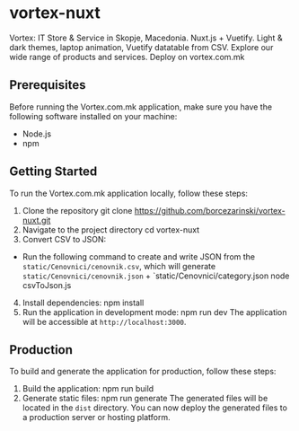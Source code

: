 # vortex-nuxt
Vortex: IT Store & Service in Skopje, Macedonia. Nuxt.js + Vuetify. Light & dark themes, laptop animation, Vuetify datatable from CSV. Explore our wide range of products and services.
Deploy on vortex.com.mk

## Prerequisites

Before running the Vortex.com.mk application, make sure you have the following software installed on your machine:

- Node.js 
- npm

## Getting Started

To run the Vortex.com.mk application locally, follow these steps:

1. Clone the repository
git clone https://github.com/borcezarinski/vortex-nuxt.git
2. Navigate to the project directory
cd vortex-nuxt
3. Convert CSV to JSON:
- Run the following command to create and write JSON from the `static/Cenovnici/cenovnik.csv`, which will generate `static/Cenovnici/cenovnik.json` + `static/Cenovnici/category.json
  node csvToJson.js
4. Install dependencies:
npm install
5. Run the application in development mode:
npm run dev
The application will be accessible at `http://localhost:3000`.

## Production

To build and generate the application for production, follow these steps:

1. Build the application:
npm run build
2. Generate static files:
npm run generate
The generated files will be located in the `dist` directory.
You can now deploy the generated files to a production server or hosting platform.
